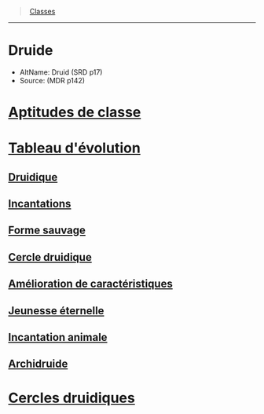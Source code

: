 ﻿---
!ClassItem
Name: Druide
AltName: Druid (SRD p17)
Source: (MDR p142)
Id: druid_hd.md#druide
RootId: druid_hd.md
ParentLink: classes_hd.md
ParentName: Classes
NameLevel: 1
Attributes: {}
---
>  [Classes](hd_classes.md)

---


# Druide

- AltName: Druid (SRD p17)
- Source: (MDR p142)



# [Aptitudes de classe](hd_druid_aptitudes_de_classe.md)



# [Tableau d'évolution](hd_druid_tableau_devolution.md)



## [Druidique](hd_druid_druidique.md)



## [Incantations](hd_druid_incantations.md)



## [Forme sauvage](hd_druid_forme_sauvage.md)



## [Cercle druidique](hd_druid_cercle_druidique.md)



## [Amélioration de caractéristiques](hd_druid_amelioration_de_caracteristiques.md)



## [Jeunesse éternelle](hd_druid_jeunesse_eternelle.md)



## [Incantation animale](hd_druid_incantation_animale.md)



## [Archidruide](hd_druid_archidruide.md)



# [Cercles druidiques](hd_druid_cercles_druidiques.md)

